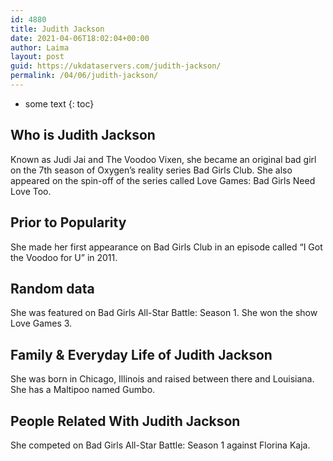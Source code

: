 ```yaml
---
id: 4880
title: Judith Jackson
date: 2021-04-06T18:02:04+00:00
author: Laima
layout: post
guid: https://ukdataservers.com/judith-jackson/
permalink: /04/06/judith-jackson/
---
```


* some text
{: toc}


## Who is Judith Jackson
                  
                  
                  
Known as Judi Jai and The Voodoo Vixen, she became an original bad girl on the 7th season of Oxygen&#8217;s reality series Bad Girls Club. She also appeared on the spin-off of the series called Love Games: Bad Girls Need Love Too.
                  
              
            
              
            
                
                
                
## Prior to Popularity
                  
                  
                  
She made her first appearance on Bad Girls Club in an episode called &#8220;I Got the Voodoo for U&#8221; in 2011.
                  
              
            
              
            
                
                
                
## Random data
                  
                  
                  
She was featured on Bad Girls All-Star Battle: Season 1. She won the show Love Games 3. 
                  
              
            
              
            
                
                
                
## Family & Everyday Life of Judith Jackson
                  
                  
                  
She was born in Chicago, Illinois and raised between there and Louisiana. She has a Maltipoo named Gumbo. 
                  
              
            
              
            
                
                
                
## People Related With Judith Jackson
                  
                  
                  
She competed on Bad Girls All-Star Battle: Season 1 against Florina Kaja.
                  
              
            
              
            
                
              
            
              
              
            
            
              
            
          
          
          